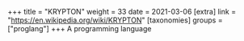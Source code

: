 +++
title = "KRYPTON"
weight = 33
date = 2021-03-06
[extra]
link = "https://en.wikipedia.org/wiki/KRYPTON"
[taxonomies]
groups = ["proglang"]
+++
A programming language

